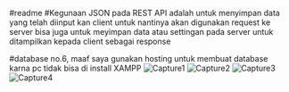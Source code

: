 #readme
#Kegunaan JSON pada REST API adalah untuk menyimpan data yang telah diinput kan client untuk nantinya akan digunakan request ke server bisa juga untuk meyimpan data atau settingan pada server untuk ditampilkan kepada client sebagai response

#database no.6, maaf saya gunakan hosting untuk membuat database karna pc tidak bisa di install XAMPP
![Capture1](https://user-images.githubusercontent.com/32476892/71766395-5d651f80-2f32-11ea-81f6-069566bdb998.PNG)
![Capture2](https://user-images.githubusercontent.com/32476892/71766396-5fc77980-2f32-11ea-9152-c7a771b6bf49.PNG)
![Capture3](https://user-images.githubusercontent.com/32476892/71766397-5fc77980-2f32-11ea-8e12-d93e2d1fb748.PNG)
![Capture4](https://user-images.githubusercontent.com/32476892/71766398-60601000-2f32-11ea-8181-80fb74d4783e.PNG)
